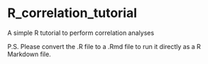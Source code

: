 # R_correlation_tutorial
A simple R tutorial to perform correlation analyses

P.S. Please convert the .R file to a .Rmd file to run it directly as a R Markdown file.
